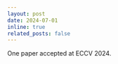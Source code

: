```yaml
---
layout: post
date: 2024-07-01
inline: true
related_posts: false
---
```


<!-- Our paper on active learning has been accepted at ECCV 2024. -->
One paper accepted at ECCV 2024.
